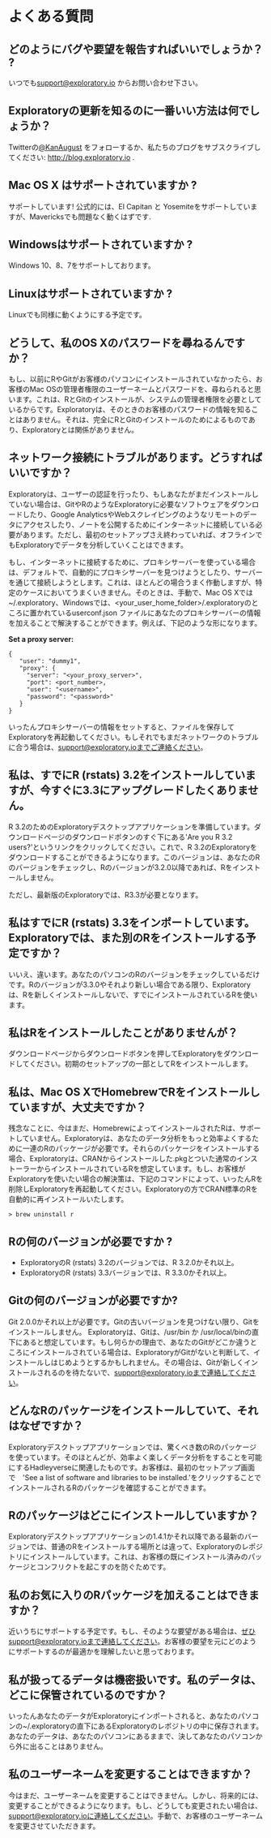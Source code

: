 # よくある質問

## どのようにバグや要望を報告すればいいでしょうか？ ?

いつでも[support@exploratory.io](mailto:support@exploratory.io) からお問い合わせ下さい。

## Exploratoryの更新を知るのに一番いい方法は何でしょうか？

Twitterの[@KanAugust](https://twitter.com/KanAugust) をフォローするか、私たちのブログをサブスクライブしてください: http://blog.exploratory.io .

## Mac OS X はサポートされていますか ?

サポートしています! 公式的には、El Capitan と Yosemiteをサポートしていますが、Mavericksでも問題なく動くはずです.

## Windowsはサポートされていますか ?

Windows 10、8、7をサポートしております。

## Linuxはサポートされていますか ?

Linuxでも同様に動くようにする予定です。

## どうして、私のOS Xのパスワードを尋ねるんですか？

もし、以前にRやGitがお客様のパソコンにインストールされていなかったら、お客様のMac OSの管理者権限のユーザーネームとパスワードを、尋ねられると思います。これは、RとGitのインストールが、システムの管理者権限を必要としているからです。Exploratoryは、そのときのお客様のパスワードの情報を知ることはありません。それは、完全にRとGitのインストールのためによるものであり、Exploratoryとは関係がありません。

## ネットワーク接続にトラブルがあります。どうすればいいですか？

Exploratoryは、ユーザーの認証を行ったり、もしあなたがまだインストールしていない場合は、GitやRのようなExploratoryに必要なソフトウェアをダウンロードしたり、Google AnalyticsやWebスクレイピングのようなリモートのデータにアクセスしたり、ノートを公開するためにインターネットに接続している必要があります。ただし、最初のセットアップさえ終わっていれば、オフラインでもExploratoryでデータを分析していくことはできます。

もし、インターネットに接続するために、プロキシサーバーを使っている場合は、デフォルトで、自動的にプロキシサーバーを見つけようとしたり、サーバーを通じて接続しようとします。これは、ほとんどの場合うまく作動しますが、特定のケースにおいてうまくいきません。そのときは、手動で、Mac OS Xでは~/.exploratory、Windowsでは、<your_user_home_folder>/.exploratoryのところに置かれているuserconf.json ファイルにあなたのプロキシサーバーの情報を加えることで解決することができます。例えば、下記のような形になります。

**Set a proxy server:**

```
{
   "user": "dummy1",
   "proxy": {
     "server": "<your_proxy_server>",
     "port": <port_number>,
     "user": "<username>",
     "password": "<password>"
   }
}
```

いったんプロキシサーバーの情報をセットすると、ファイルを保存してExploratoryを再起動してください。もしそれでもまだネットワークのトラブルに合う場合は、support@exploratory.ioまでご連絡ください。

## 私は、すでにR (rstats) 3.2をインストールしていますが、今すぐに3.3にアップグレードしたくありません。

R 3.2のためのExploratoryデスクトップアプリケーションを準備しています。ダウンロードページのダウンロードボタンのすぐ下にある'Are you R 3.2 users?'というリンクをクリックしてください。これで、R 3.2のExploratoryをダウンロードすることができるようになります。このバージョンは、あなたのRのバージョンをチェックし、Rのバージョンが3.2.0以降であれば、Rをインストールしません。

ただし、最新版のExploratoryでは、R3.3が必要となります。

## 私はすでにR (rstats) 3.3をインポートしています。Exploratoryでは、また別のRをインストールする予定ですか？

いいえ、違います。あなたのパソコンのRのバージョンをチェックしているだけです。Rのバージョンが3.3.0やそれより新しい場合である限り、Exploratoryは、Rを新しくインストールしないで、すでにインストールされているRを使います。

## 私はRをインストールしたことがありませんが？

ダウンロードページからダウンロードボタンを押してExploratoryをダウンロードしてください。初期のセットアップの一部としてRをインストールします。

## 私は、Mac OS XでHomebrewでRをインストールしていますが、大丈夫ですか？

残念なことに、今はまだ、HomebrewによってインストールされたRは、サポートしていません。Exploratoryは、あなたのデータ分析をもっと効率よくするために一連のRのパッケージが必要です。それらのパッケージをインストールする場合、Exploratoryは、CRANからインストールした.pkgとついた通常のインストーラーからインストールされているRを想定しています。もし、お客様がExploratoryを使いたい場合の解決策は、下記のコマンドによって、いったんRを削除しExploratoryを再起動してください。Exploratoryの方でCRAN標準のRを自動的に再インストールいたします。

```
> brew uninstall r
```

## Rの何のバージョンが必要ですか  ?

- ExploratoryのR (rstats) 3.2のバージョンでは、R 3.2.0かそれ以上。
- ExploratoryのR (rstats) 3.3バージョンでは、R 3.3.0かそれ以上。

## Gitの何のバージョンが必要ですか?

Git 2.0.0かそれ以上が必要です。Gitの古いバージョンを見つけない限り、Gitをインストールしません。 Exploratoryは、Gitは、/usr/bin か /usr/local/binの直下にあると想定しています。もし何らかの理由で、あなたのGitがどこか違うところにインストールされている場合は、ExploratoryがGitがないと判断して、インストールしはじめようとするかもしれません。その場合は、Gitが新しくインストールされるのを待たないで、support@exploratory.ioまで連絡してください。

## どんなRのパッケージをインストールしていて、それはなぜですか？

Exploratoryデスクトップアプリケーションでは、驚くべき数のRのパッケージを使っています。そのほとんどが、効率よく楽しくデータ分析をすることを可能にするHadleyverseに関連したものです。お客様は、最初のセットアップ画面で　'See a list of software and libraries to be installed.'をクリックすることでインストールされるRのパッケージを確認することができます。

## Rのパッケージはどこにインストールしていますか？

Exploratoryデスクトップアプリケーションの1.4.1かそれ以降である最新のバージョンでは、普通のRをインストールする場所とは違って、Exploratoryのレポジトリにインストールしています。これは、お客様の既にインストール済みのパッケージとコンフリクトを起こすのを防ぐためです。

## 私のお気に入りのRパッケージを加えることはできますか？

近いうちにサポートする予定です。もし、そのような要望がある場合は、ぜひsupport@exploratory.ioまで連絡してください。お客様の要望を元にどのようにサポートするのが最適かを理解したいと思っております。

## 私が扱ってるデータは機密扱いです。私のデータは、どこに保管されているのですか？

いったんあなたのデータがExploratoryにインポートされると、あなたのパソコンの~/.exploratoryの直下にあるExploratoryのレポジトリの中に保存されます。あなたのデータは、あなたのパソコンにあるままで、決してあなたのパソコンから外に出ることはありません。

## 私のユーザーネームを変更することはできますか？

今はまだ、ユーザーネームを変更することはできません。しかし、将来的には、変更することができるようになります。もし、どうしても変更されたい場合は、support@exploratory.ioに連絡してください。手動で、お客様のユーザーネームを変更させていただきます。

